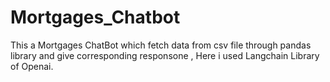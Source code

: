 # Mortgages_Chatbot

This a Mortgages ChatBot which fetch data from csv file through pandas library and give corresponding responsone ,
Here i used Langchain Library of Openai.
